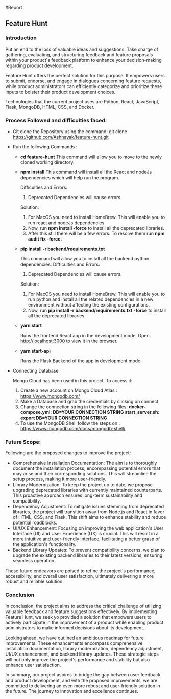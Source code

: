 #Report

## Feature Hunt

### Introduction

Put an end to the loss of valuable ideas and suggestions. Take charge of gathering, evaluating, and structuring feedback and feature proposals within your product's feedback platform to enhance your decision-making regarding product development.

Feature Hunt offers the perfect solution for this purpose. It empowers users to submit, endorse, and engage in dialogues concerning feature requests, while product administrators can efficiently categorize and prioritize these inputs to bolster their product development choices.

Technologies that the current project uses are Python, React, JavaScript, Flask, MongoDB, HTML, CSS, and Docker.

### Process Followed and difficulties faced:

- Git clone the Repository using the command: git clone https://github.com/Ashnayak/feature-hunt.git
- Run the following Commands :
    - **cd feature-hunt** 
    This command will allow you to move to the newly cloned working directory.
    
    - **npm install**
    This command will install all the React and nodeJs dependencies which will help run the program.
        
        Difficulties and Errors:
        
        1. Deprecated Dependencies will cause errors.
        
        Solution:
        
        1. For MacOS you need to install HomeBrew. This will enable you to run react and nodeJs dependencies.
        2. Now, run **npm install -force** to install all the deprecated libraries.
        3. After this still there will be a few errors. To resolve them run **npm audit fix -force.**
        
    - **pip install -r backend/requirements.txt**
        
        This command will allow you to install all the backend python dependencies. 
        Difficulties and Errors:
        
        1. Deprecated Dependencies will cause errors.
        
        Solution:
        
        1. For MacOS you need to install HomeBrew. This will enable you to run python and install all the related dependencies in a new environment without affecting the existing configurations.
        2. Now, run **pip install -r backend/requirements.txt -force** to install all the deprecated libraries.
        
    - **yarn start**
        
        Runs the frontend React app in the development mode.
        Open [http://localhost:3000](http://localhost:3000/) to view it in the browser.
        
    - **yarn start-api**
        
        Runs the Flask Backend of the app in development mode.
        
- Connecting Database
    
    Mongo Cloud has been used in this project. To access it:
    
    1. Create a new account on Mongo Cloud Atlas : https://www.mongodb.com/ 
    2. Make a Database and grab the credentials by clicking on connect
    3. Change the connection string in the following files: 
    **docker-compose.yml: DB=YOUR CONNECTION STRING
    start_server.sh: export DB=YOUR CONNECTION STRING**
    4. To use the MongoDB Shell follow the steps on : https://www.mongodb.com/docs/mongodb-shell/

### Future Scope:

Following are the proposed changes to improve the project:

- Comprehensive Installation Documentation: The aim is to thoroughly document the installation process, encompassing potential errors that may arise and their corresponding solutions. This will streamline the setup process, making it more user-friendly.
- Library Modernization: To keep the project up to date, we propose upgrading deprecated libraries with currently maintained counterparts. This proactive approach ensures long-term sustainability and compatibility.
- Dependency Adjustment: To mitigate issues stemming from deprecated libraries, the project will transition away from Node.js and React in favor of HTML, CSS, and Flask. This shift aims to enhance stability and reduce potential roadblocks.
- UI/UX Enhancement: Focusing on improving the web application's User Interface (UI) and User Experience (UX) is crucial. This will result in a more intuitive and user-friendly interface, facilitating a better grasp of the application's functionality.
- Backend Library Updates: To prevent compatibility concerns, we plan to upgrade the existing backend libraries to their latest versions, ensuring seamless operation.

These future endeavors are poised to refine the project's performance, accessibility, and overall user satisfaction, ultimately delivering a more robust and reliable solution.

### Conclusion

In conclusion, the project aims to address the critical challenge of utilizing valuable feedback and feature suggestions effectively. By implementing Feature Hunt, we seek yo provided a solution that empowers users to actively participate in the improvement of a product while enabling product administrators to make informed decisions about its development.

Looking ahead, we have outlined an ambitious roadmap for future improvements. These enhancements encompass comprehensive installation documentation, library modernization, dependency adjustment, UI/UX enhancement, and backend library updates. These strategic steps will not only improve the project's performance and stability but also enhance user satisfaction.

In summary, our project aspires to bridge the gap between user feedback and product development, and with the proposed improvements, we are committed to delivering an even more robust and user-friendly solution in the future. The journey to innovation and excellence continues.
